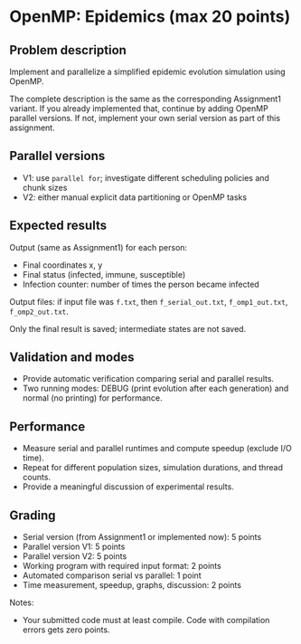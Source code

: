 # OpenMP: Epidemics (max 20 points)

## Problem description
Implement and parallelize a simplified epidemic evolution simulation using OpenMP.

The complete description is the same as the corresponding Assignment1 variant. If you already implemented that, continue by adding OpenMP parallel versions. If not, implement your own serial version as part of this assignment.

## Parallel versions
- V1: use `parallel for`; investigate different scheduling policies and chunk sizes
- V2: either manual explicit data partitioning or OpenMP tasks

## Expected results
Output (same as Assignment1) for each person:
- Final coordinates x, y
- Final status (infected, immune, susceptible)
- Infection counter: number of times the person became infected

Output files: if input file was `f.txt`, then `f_serial_out.txt`, `f_omp1_out.txt`, `f_omp2_out.txt`.

Only the final result is saved; intermediate states are not saved.

## Validation and modes
- Provide automatic verification comparing serial and parallel results.
- Two running modes: DEBUG (print evolution after each generation) and normal (no printing) for performance.

## Performance
- Measure serial and parallel runtimes and compute speedup (exclude I/O time).
- Repeat for different population sizes, simulation durations, and thread counts.
- Provide a meaningful discussion of experimental results.

## Grading
- Serial version (from Assignment1 or implemented now): 5 points
- Parallel version V1: 5 points
- Parallel version V2: 5 points
- Working program with required input format: 2 points
- Automated comparison serial vs parallel: 1 point
- Time measurement, speedup, graphs, discussion: 2 points

Notes:
- Your submitted code must at least compile. Code with compilation errors gets zero points.
